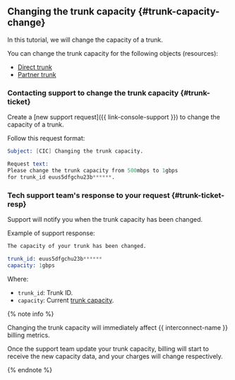 ## Changing the trunk capacity {#trunk-capacity-change}

In this tutorial, we will change the capacity of a trunk.

You can change the trunk capacity for the following objects (resources):
* [Direct trunk](../../interconnect/concepts/trunk.md)
* [Partner trunk](../../interconnect/concepts/trunk.md#partner-link) 


### Contacting support to change the trunk capacity {#trunk-ticket}

Create a [new support request]({{ link-console-support }}) to change the capacity of a trunk.

Follow this request format:

```s
Subject: [CIC] Changing the trunk capacity.

Request text:
Please change the trunk capacity from 500mbps to 1gbps
for trunk_id euus5dfgchu23b******.
```


### Tech support team's response to your request {#trunk-ticket-resp}

Support will notify you when the trunk capacity has been changed.

Example of support response:

```s
The capacity of your trunk has been changed.

trunk_id: euus5dfgchu23b******
capacity: 1gbps
```

Where: 

* `trunk_id`: Trunk ID.
* `capacity`: Current [trunk capacity](../../interconnect/concepts/capacity.md).


{% note info %}

Changing the trunk capacity will immediately affect {{ interconnect-name }} billing metrics.

Once the support team update your trunk capacity, billing will start to receive the new capacity data, and your charges will change respectively. 

{% endnote %}

